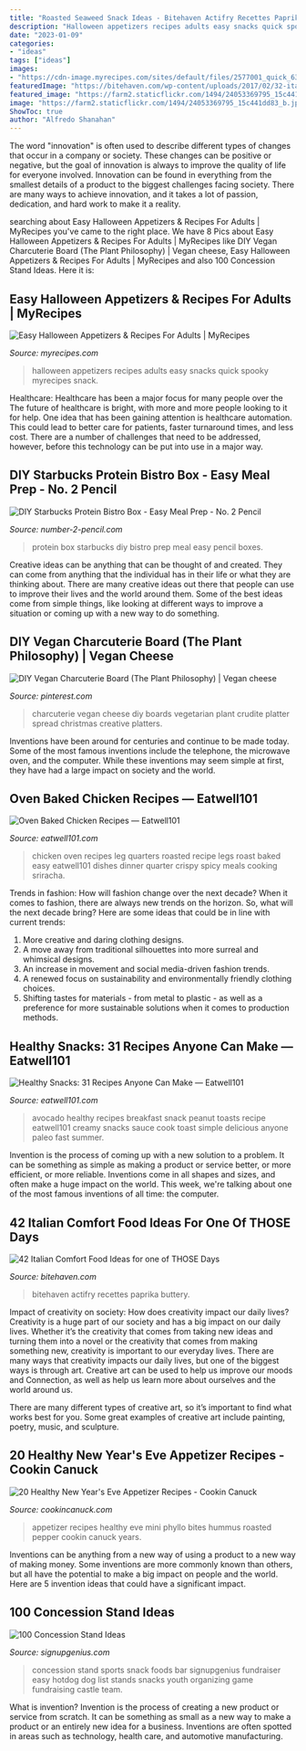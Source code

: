```yaml
---
title: "Roasted Seaweed Snack Ideas - Bitehaven Actifry Recettes Paprika Buttery"
description: "Halloween appetizers recipes adults easy snacks quick spooky myrecipes snack"
date: "2023-01-09"
categories:
- "ideas"
tags: ["ideas"]
images:
- "https://cdn-image.myrecipes.com/sites/default/files/2577001_quick_63.jpg"
featuredImage: "https://bitehaven.com/wp-content/uploads/2017/02/32-italian-comfort-food.jpg"
featured_image: "https://farm2.staticflickr.com/1494/24053369795_15c441dd83_b.jpg"
image: "https://farm2.staticflickr.com/1494/24053369795_15c441dd83_b.jpg"
ShowToc: true
author: "Alfredo Shanahan"
---
```



The word "innovation" is often used to describe different types of changes that occur in a company or society. These changes can be positive or negative, but the goal of innovation is always to improve the quality of life for everyone involved. Innovation can be found in everything from the smallest details of a product to the biggest challenges facing society. There are many ways to achieve innovation, and it takes a lot of passion, dedication, and hard work to make it a reality.

	

		
searching about Easy Halloween Appetizers &amp; Recipes For Adults | MyRecipes you've came to the right place. We have 8 Pics about Easy Halloween Appetizers &amp; Recipes For Adults | MyRecipes like DIY Vegan Charcuterie Board (The Plant Philosophy) | Vegan cheese, Easy Halloween Appetizers &amp; Recipes For Adults | MyRecipes and also 100 Concession Stand Ideas. Here it is:
		
    
## Easy Halloween Appetizers &amp; Recipes For Adults | MyRecipes

<img loading=lazy src="https://cdn-image.myrecipes.com/sites/default/files/2577001_quick_63.jpg" onerror="this.onerror=null;this.src='https://tse1.mm.bing.net/th?id=OIP.sXHhnZwU5IGavhOMc4feQwHaLG&amp;pid=15.1';" alt="Easy Halloween Appetizers &amp; Recipes For Adults | MyRecipes">

_Source: myrecipes.com_

>halloween appetizers recipes adults easy snacks quick spooky myrecipes snack. 

	

Healthcare: Healthcare has been a major focus for many people over the
The future of healthcare is bright, with more and more people looking to it for help. One idea that has been gaining attention is healthcare automation. This could lead to better care for patients, faster turnaround times, and less cost. There are a number of challenges that need to be addressed, however, before this technology can be put into use in a major way.

    
## DIY Starbucks Protein Bistro Box - Easy Meal Prep - No. 2 Pencil

<img loading=lazy src="http://www.number-2-pencil.com/wp-content/uploads/2017/09/DIY-Starbucks-Protein-Bistro-Box-2.jpg" onerror="this.onerror=null;this.src='https://tse3.mm.bing.net/th?id=OIP.ZcjhQRRsuz_ifzaLbh8iewHaLH&amp;pid=15.1';" alt="DIY Starbucks Protein Bistro Box - Easy Meal Prep - No. 2 Pencil">

_Source: number-2-pencil.com_

>protein box starbucks diy bistro prep meal easy pencil boxes. 

	

Creative ideas can be anything that can be thought of and created. They can come from anything that the individual has in their life or what they are thinking about. There are many creative ideas out there that people can use to improve their lives and the world around them. Some of the best ideas come from simple things, like looking at different ways to improve a situation or coming up with a new way to do something.

    
## DIY Vegan Charcuterie Board (The Plant Philosophy) | Vegan Cheese

<img loading=lazy src="https://i.pinimg.com/originals/53/d6/c8/53d6c8526b1217345a4cd0ca5bc04381.jpg" onerror="this.onerror=null;this.src='https://tse3.mm.bing.net/th?id=OIP.iAsRUDvY_tWM1ViAljOFwwHaLH&amp;pid=15.1';" alt="DIY Vegan Charcuterie Board (The Plant Philosophy) | Vegan cheese">

_Source: pinterest.com_

>charcuterie vegan cheese diy boards vegetarian plant crudite platter spread christmas creative platters. 

	

Inventions have been around for centuries and continue to be made today. Some of the most famous inventions include the telephone, the microwave oven, and the computer. While these inventions may seem simple at first, they have had a large impact on society and the world.

    
## Oven Baked Chicken Recipes — Eatwell101

<img loading=lazy src="http://www.eatwell101.com/wp-content/uploads/2015/07/oven-roasted-chicken-recipes.jpg" onerror="this.onerror=null;this.src='https://tse1.mm.bing.net/th?id=OIP.gIYo3ADZERuIp36jsnrqDQHaLL&amp;pid=15.1';" alt="Oven Baked Chicken Recipes — Eatwell101">

_Source: eatwell101.com_

>chicken oven recipes leg quarters roasted recipe legs roast baked easy eatwell101 dishes dinner quarter crispy spicy meals cooking sriracha. 

	

Trends in fashion: How will fashion change over the next decade?
When it comes to fashion, there are always new trends on the horizon. So, what will the next decade bring? Here are some ideas that could be in line with current trends: 
1. More creative and daring clothing designs.
2. A move away from traditional silhouettes into more surreal and whimsical designs.
3. An increase in movement and social media-driven fashion trends.
4. A renewed focus on sustainability and environmentally friendly clothing choices. 
5. Shifting tastes for materials - from metal to plastic - as well as a preference for more sustainable solutions when it comes to production methods.

    
## Healthy Snacks: 31 Recipes Anyone Can Make — Eatwell101

<img loading=lazy src="https://www.eatwell101.com/wp-content/uploads/2017/05/paleo-snack-recipes.jpg" onerror="this.onerror=null;this.src='https://tse3.mm.bing.net/th?id=OIP.nT5dJtL1ihrzlQIn8jI8sAHaKb&amp;pid=15.1';" alt="Healthy Snacks: 31 Recipes Anyone Can Make — Eatwell101">

_Source: eatwell101.com_

>avocado healthy recipes breakfast snack peanut toasts recipe eatwell101 creamy snacks sauce cook toast simple delicious anyone paleo fast summer. 

	

Invention is the process of coming up with a new solution to a problem. It can be something as simple as making a product or service better, or more efficient, or more reliable. Inventions come in all shapes and sizes, and often make a huge impact on the world. This week, we're talking about one of the most famous inventions of all time: the computer.

    
## 42 Italian Comfort Food Ideas For One Of THOSE Days

<img loading=lazy src="https://bitehaven.com/wp-content/uploads/2017/02/32-italian-comfort-food.jpg" onerror="this.onerror=null;this.src='https://tse2.mm.bing.net/th?id=OIP.usKodRDd8kY3m2HSdUE0PgHaO0&amp;pid=15.1';" alt="42 Italian Comfort Food Ideas for one of THOSE Days">

_Source: bitehaven.com_

>bitehaven actifry recettes paprika buttery. 

	

Impact of creativity on society: How does creativity impact our daily lives?
Creativity is a huge part of our society and has a big impact on our daily lives. Whether it’s the creativity that comes from taking new ideas and turning them into a novel or the creativity that comes from making something new, creativity is important to our everyday lives.
There are many ways that creativity impacts our daily lives, but one of the biggest ways is through art. Creative art can be used to help us improve our moods and Connection, as well as help us learn more about ourselves and the world around us.

There are many different types of creative art, so it’s important to find what works best for you. Some great examples of creative art include painting, poetry, music, and sculpture.

    
## 20 Healthy New Year&#039;s Eve Appetizer Recipes - Cookin Canuck

<img loading=lazy src="https://farm2.staticflickr.com/1494/24053369795_15c441dd83_b.jpg" onerror="this.onerror=null;this.src='https://tse3.mm.bing.net/th?id=OIP.oDciFg-Vr1pJFb55NpgBRAHaLH&amp;pid=15.1';" alt="20 Healthy New Year&#039;s Eve Appetizer Recipes - Cookin Canuck">

_Source: cookincanuck.com_

>appetizer recipes healthy eve mini phyllo bites hummus roasted pepper cookin canuck years. 

	

Inventions can be anything from a new way of using a product to a new way of making money. Some inventions are more commonly known than others, but all have the potential to make a big impact on people and the world. Here are 5 invention ideas that could have a significant impact.

    
## 100 Concession Stand Ideas

<img loading=lazy src="https://www.signupgenius.com/cms/socialMediaImages/100-concession-ideas.jpg" onerror="this.onerror=null;this.src='https://tse2.mm.bing.net/th?id=OIP.TKxD6qyzfE5-v_FEd7OQ4QHaE8&amp;pid=15.1';" alt="100 Concession Stand Ideas">

_Source: signupgenius.com_

>concession stand sports snack foods bar signupgenius fundraiser easy hotdog dog list stands snacks youth organizing game fundraising castle team. 

	

What is invention?
Invention is the process of creating a new product or service from scratch. It can be something as small as a new way to make a product or an entirely new idea for a business. Inventions are often spotted in areas such as technology, health care, and automotive manufacturing.

